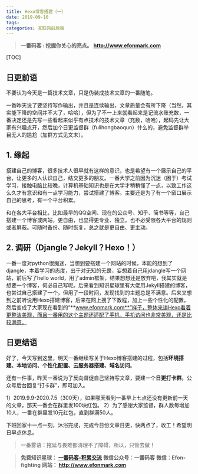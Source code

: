 ```yaml
---
title: Hexo博客搭建（一）
date: 2019-09-10
tags: 
categories: 互联网前后端
---
```


> **一番码客 : 挖掘你关心的亮点。**
> **http://www.efonmark.com**

[TOC]

## 日更前语

不要认为今天是一篇技术文章，只是伪装成技术文章的一番随笔。

一番昨天说了要坚持写作输出，并且是连续输出，文章质量会有所下降（当然，其实能下降的空间并不大了，哈哈），但为了不一上来就看起来是记流水账充数，一番决定还是先写一些看起来似乎有点技术的技术文章（充数，哈哈），起码先让大家有兴趣点开，然后加个日更监督群（fulihongbaoqun）什么的，避免监督群举目无人的尴尬（加群方式见文末）。

<!-- more -->

## 1. 缘起

搭建自己的博客，很多技术人很早就有这样的意识，也是希望有一个展示自己的平台，让更多的人认识自己，结交更多的朋友。一番大学之前因为沉迷（困于）考试学习，接触电脑比较晚，计算机基础知识也是在大学才稍稍懂了一点，以致工作这么久才有意识和有一点学习能力，尝试搭建了博客。主要还是为了有一个窗口展示自己的思考，有一个平台积累。

和在各大平台相比，比如最早的QQ空间、现在的公众号、知乎、简书等等，自己搭建一个博客或网站，更自由，也显得更专业、独立。也不必受限各大平台的规则或者屏蔽。可随时备份、随时恢复，总之就是更自由、更主动。

## 2. 调研（Djangle？Jekyll？Hexo！）

一番一度对python很痴迷，当想到要搭建一个网站的时候，本能的想到了djangle，本着学习的态度，出于对无知的无畏，妄想着自己用jdangle写一个网站，前后写了hello world，用了admin框架，结果想想还是放弃吧，我其实就是想要一个博客，何必自己写呢。后来看到知识星球里有大佬用Jekyll搭建的博客，也尝试自己搭建了一个，但用了一段时间，发现找到的主题总是不满意。后来又想到之前听说用Hexo搭建博客，后来在网上搜了下教程，加上一些个性化的配置，然后变成了大家现在看到的“**www.efonmark.com**”样子，整体来讲Hexo看着更整洁美观，而且一番用的这个主题还适配了手机，手机访问也非常美观，还是比较满意。

## 日更结语

好了，今天写到这里，明天一番继续写关于Hexo博客搭建的过程，包括**环境搭建、本地访问、个性化配置、云服务器搭建、域名访问**。



还有一件事，昨天一番说为了反向督促自己坚持写文章，要建一个**日更打卡群**。公众号后台回复“打卡群”，即可加入。

1）2019.9.9-2020.7.5（300天），如果哪天看到一番早上七点还没有更新前一天的文章，那天一番会在群里发100块红包。
2）为了感谢大家监督，群人数每增加10人，一番在群里发10元红包，直到群满50人。



下班回家十一点一刻，沐浴完成，完成今日份文章日更，快两点了，收工！希望明日早点休息。

> 一番雾语：拖延与畏难都清理不了障碍，所以，只管去做！



> **免费知识星球： [一番码客-积累交流]([wwww](https://t.zsxq.com/NRVBURr))**
> **微信公众号：一番码客**
> **微信：Efon-fighting**
> **网站： http://www.efonmark.com**